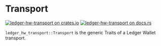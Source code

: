 # Transport

[![ledger-hw-transport on crates.io](https://img.shields.io/crates/v/ledger-hw-transport.svg)](https://crates.io/crates/ledger-hw-transport)
[![ledger-hw-transport on docs.rs](https://docs.rs/ledger-hw-transport/badge.svg)](https://docs.rs/ledger-hw-transport)

`ledger_hw_transport::Transport` is the generic Traits of a Ledger
Wallet transport.
